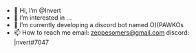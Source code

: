 - 👋 Hi, I’m @Invert
- 👀 I’m interested in ...
- 🌱 I’m currently developing a discord bot named O)(PAWKOs
- 📫 How to reach me 
email: zeppesomers@gmail.com
discord: |nvert#7047

<!---
InvertOPAWKOS/InvertOPAWKOS is a ✨ special ✨ repository because its `README.md` (this file) appears on your GitHub profile.
You can click the Preview link to take a look at your changes.
--->
